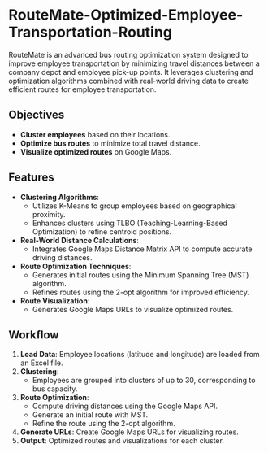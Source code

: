 # RouteMate-Optimized-Employee-Transportation-Routing

RouteMate is an advanced bus routing optimization system designed to improve employee transportation by minimizing travel distances between a company depot and employee pick-up points. It leverages clustering and optimization algorithms combined with real-world driving data to create efficient routes for employee transportation.

## Objectives

- **Cluster employees** based on their locations.
- **Optimize bus routes** to minimize total travel distance.
- **Visualize optimized routes** on Google Maps.

## Features

- **Clustering Algorithms**:
  - Utilizes K-Means to group employees based on geographical proximity.
  - Enhances clusters using TLBO (Teaching-Learning-Based Optimization) to refine centroid positions.
- **Real-World Distance Calculations**:
  - Integrates Google Maps Distance Matrix API to compute accurate driving distances.
- **Route Optimization Techniques**:
  - Generates initial routes using the Minimum Spanning Tree (MST) algorithm.
  - Refines routes using the 2-opt algorithm for improved efficiency.
- **Route Visualization**:
  - Generates Google Maps URLs to visualize optimized routes.

## Workflow

1. **Load Data**: Employee locations (latitude and longitude) are loaded from an Excel file.
2. **Clustering**:
   - Employees are grouped into clusters of up to 30, corresponding to bus capacity.
3. **Route Optimization**:
   - Compute driving distances using the Google Maps API.
   - Generate an initial route with MST.
   - Refine the route using the 2-opt algorithm.
4. **Generate URLs**: Create Google Maps URLs for visualizing routes.
5. **Output**: Optimized routes and visualizations for each cluster.

